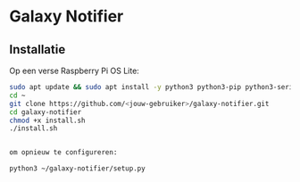 # Galaxy Notifier

## Installatie

Op een verse Raspberry Pi OS Lite:

```bash
sudo apt update && sudo apt install -y python3 python3-pip python3-serial
cd ~
git clone https://github.com/<jouw-gebruiker>/galaxy-notifier.git
cd galaxy-notifier
chmod +x install.sh
./install.sh


om opnieuw te configureren:

python3 ~/galaxy-notifier/setup.py
